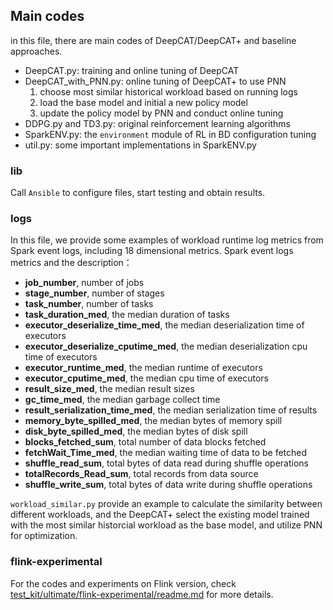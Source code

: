 ## Main codes
in this file, there are main codes of DeepCAT/DeepCAT+ and baseline approaches.
- DeepCAT.py: training and online tuning of DeepCAT
- DeepCAT_with_PNN.py: online tuning of DeepCAT+ to use PNN
  1. choose most similar historical workload based on running logs
  2. load the base model and initial a new policy model
  3. update the policy model by PNN and conduct online tuning
- DDPG.py and TD3.py: original reinforcement learning algorithms
- SparkENV.py: the `environment` module of RL in BD configuration tuning
- util.py: some important implementations in SparkENV.py
  
### lib
Call `Ansible` to configure files, start testing and obtain results.

### logs
In this file, we provide some examples of workload runtime log metrics from Spark event logs, including 18 dimensional metrics.
Spark event logs metrics and the description：
- **job_number**, number of jobs
- **stage_number**, number of stages
- **task_number**, number of tasks
- **task_duration_med**, the median duration of tasks
- **executor_deserialize_time_med**, the median deserialization time of executors
- **executor_deserialize_cputime_med**, the median deserialization cpu time of executors
- **executor_runtime_med**, the median runtime of executors
- **executor_cputime_med**, the median cpu time of executors
- **result_size_med**, the median result sizes
- **gc_time_med**, the median garbage collect time
- **result_serialization_time_med**, the median serialization time of results
- **memory_byte_spilled_med**, the median bytes of memory spill
- **disk_byte_spilled_med**, the median bytes of disk spill
- **blocks_fetched_sum**, total number of data blocks fetched
- **fetchWait_Time_med**, the median waiting time of data to be fetched
- **shuffle_read_sum**, total bytes of data read during shuffle operations
- **totalRecords_Read_sum**, total records from data source
- **shuffle_write_sum**, total bytes of data write during shuffle operations

`workload_similar.py` provide an example to calculate the similarity between different workloads, and the DeepCAT+ select the existing model trained with the most similar historcial workload as the base model, and utilize PNN for optimization.


### flink-experimental
For the codes and experiments on Flink version, check [test_kit/ultimate/flink-experimental/readme.md](https://github.com/wiluen/DeepCAT/blob/main/test_kit/ultimate/flink-experimental/readme.md) for more details.
